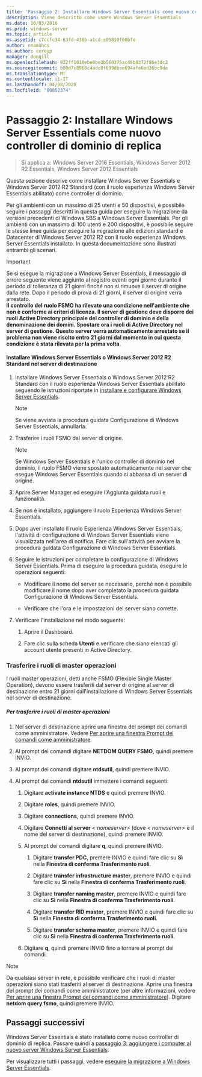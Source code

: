 ```yaml
---
title: 'Passaggio 2: Installare Windows Server Essentials come nuovo controller di dominio di replica'
description: Viene descritto come usare Windows Server Essentials
ms.date: 10/03/2016
ms.prod: windows-server
ms.topic: article
ms.assetid: c7ccfc34-63fd-436b-a1cd-e05810f60bfe
author: nnamuhcs
ms.author: coreyp
manager: dongill
ms.openlocfilehash: 932ff1010ebe0be3b560375ac46b0372f86e3dc2
ms.sourcegitcommit: b00d7c8968c4adc8f699dbee694afe6ed36bc9de
ms.translationtype: MT
ms.contentlocale: it-IT
ms.lasthandoff: 04/08/2020
ms.locfileid: "80852374"
---
```

# <a name="step-2-install-windows-server-essentials-as-a-new-replica-domain-controller"></a>Passaggio 2: Installare Windows Server Essentials come nuovo controller di dominio di replica

>Si applica a: Windows Server 2016 Essentials, Windows Server 2012 R2 Essentials, Windows Server 2012 Essentials

Questa sezione descrive come installare Windows Server Essentials e Windows Server 2012 R2 Standard (con il ruolo esperienza Windows Server Essentials abilitato) come controller di dominio.  
  
 Per gli ambienti con un massimo di 25 utenti e 50 dispositivi, è possibile seguire i passaggi descritti in questa guida per eseguire la migrazione da versioni precedenti di Windows SBS a Windows Server Essentials. Per gli ambienti con un massimo di 100 utenti e 200 dispositivi, è possibile seguire le stesse linee guida per eseguire la migrazione alle edizioni standard e Datacenter di Windows Server 2012 R2 con il ruolo esperienza Windows Server Essentials installato. In questa documentazione sono illustrati entrambi gli scenari.  
  
> [!IMPORTANT]
>  Se si esegue la migrazione a Windows Server Essentials, il messaggio di errore seguente viene aggiunto al registro eventi ogni giorno durante il periodo di tolleranza di 21 giorni finché non si rimuove il server di origine dalla rete. Dopo il periodo di prova di 21 giorni, il server di origine verrà arrestato. <br> **Il controllo del ruolo FSMO ha rilevato una condizione nell'ambiente che non è conforme ai criteri di licenza. Il server di gestione deve disporre dei ruoli Active Directory principale del controller di dominio e della denominazione dei domini. Spostare ora i ruoli di Active Directory nel server di gestione. Questo server verrà automaticamente arrestato se il problema non viene risolto entro 21 giorni dal momento in cui questa condizione è stata rilevata per la prima volta**.   
  
#### <a name="install-windows-server-essentials-or-windows-server-2012-r2-standard-on-the-destination-server"></a>Installare Windows Server Essentials o Windows Server 2012 R2 Standard nel server di destinazione  
  
1.  Installare Windows Server Essentials o Windows Server 2012 R2 Standard con il ruolo esperienza Windows Server Essentials abilitato seguendo le istruzioni riportate in [installare e configurare Windows Server Essentials](../install/Install-and-Configure-Windows-Server-Essentials-or-Windows-Server-Essentials-Experience.md).  
  
    > [!NOTE]
    >  Se viene avviata la procedura guidata Configurazione di Windows Server Essentials, annullarla.  
  
2.  Trasferire i ruoli FSMO dal server di origine.  
  
    > [!NOTE]
    >  Se Windows Server Essentials è l'unico controller di dominio nel dominio, il ruolo FSMO viene spostato automaticamente nel server che esegue Windows Server Essentials quando si abbassa di un server di origine.  
  
3.  Aprire Server Manager ed eseguire l'Aggiunta guidata ruoli e funzionalità.  
  
4.  Se non è installato, aggiungere il ruolo Esperienza Windows Server Essentials.  
  
5.  Dopo aver installato il ruolo Esperienza Windows Server Essentials, l'attività di configurazione di Windows Server Essentials viene visualizzata nell'area di notifica. Fare clic sull'attività per avviare la procedura guidata Configurazione di Windows Server Essentials.  
  
6.  Seguire le istruzioni per completare la configurazione di Windows Server Essentials. Prima di eseguire la procedura guidata, eseguire le operazioni seguenti:  
  
    -   Modificare il nome del server se necessario, perché non è possibile modificare il nome dopo aver completato la procedura guidata Configurazione di Windows Server Essentials.  
  
    -   Verificare che l'ora e le impostazioni del server siano corrette.  
  
7.  Verificare l'installazione nel modo seguente:  
  
    1.  Aprire il Dashboard.  
  
    2.  Fare clic sulla scheda **Utenti** e verificare che siano elencati gli account utente presenti in Active Directory.  
  
### <a name="transfer-the-operations-master-roles"></a>Trasferire i ruoli di master operazioni  
 I ruoli master operazioni, detti anche FSMO (Flexible Single Master Operation), devono essere trasferiti dal server di origine al server di destinazione entro 21 giorni dall'installazione di Windows Server Essentials nel server di destinazione.  
  
##### <a name="to-transfer-the-operations-master-roles"></a>Per trasferire i ruoli di master operazioni  
  
1.  Nel server di destinazione aprire una finestra del prompt dei comandi come amministratore. Vedere [Per aprire una finestra Prompt dei comandi come amministratore](https://technet.microsoft.com/library/cc947813\(v=WS.10\).aspx).  
  
2.  Al prompt dei comandi digitare **NETDOM QUERY FSMO**, quindi premere INVIO.  
  
3.  Al prompt dei comandi digitare **ntdsutil**, quindi premere INVIO.  
  
4.  Al prompt dei comandi **ntdsutil** immettere i comandi seguenti:  
  
    1.  Digitare **activate instance NTDS** e quindi premere INVIO.  
  
    2.  Digitare **roles**, quindi premere INVIO.  
  
    3.  Digitare **connections**, quindi premere INVIO.  
  
    4.  Digitare **Connetti al server** *< nomeserver\>* (dove *< nomeserver\>* è il nome del server di destinazione), quindi premere INVIO.  
  
    5.  Al prompt dei comandi digitare **q**, quindi premere INVIO.  
  
        1.  Digitare **transfer PDC**, premere INVIO e quindi fare clic su **Sì** nella **Finestra di conferma Trasferimento ruoli**.  
  
        2.  Digitare **transfer infrastructure master**, premere INVIO e quindi fare clic su **Sì** nella **Finestra di conferma Trasferimento ruoli**.  
  
        3.  Digitare **transfer naming master**, premere INVIO e quindi fare clic su **Sì** nella **Finestra di conferma Trasferimento ruoli**.  
  
        4.  Digitare **transfer RID master**, premere INVIO e quindi fare clic su **Sì** nella **Finestra di conferma Trasferimento ruoli**.  
  
        5.  Digitare **transfer schema master**, premere INVIO e quindi fare clic su **Sì** nella **Finestra di conferma Trasferimento ruoli**.  
  
    6.  Digitare **q**, quindi premere INVIO fino a tornare al prompt dei comandi.  
  
> [!NOTE]
>  Da qualsiasi server in rete, è possibile verificare che i ruoli di master operazioni siano stati trasferiti al server di destinazione. Aprire una finestra del prompt dei comandi come amministratore (per altre informazioni, vedere [Per aprire una finestra Prompt dei comandi come amministratore](https://technet.microsoft.com/library/cc947813\(v=WS.10\).aspx)). Digitare **netdom query fsmo**, quindi premere INVIO.  
  
## <a name="next-steps"></a>Passaggi successivi  
 Windows Server Essentials è stato installato come nuovo controller di dominio di replica. Passare quindi a [passaggio 3: aggiungere i computer al nuovo server Windows Server Essentials](Step-3--Join-computers-to-the-new-Windows-Server-Essentials-server.md).  
  
Per visualizzare tutti i passaggi, vedere [eseguire la migrazione a Windows Server Essentials](Migrate-from-Previous-Versions-to-Windows-Server-Essentials-or-Windows-Server-Essentials-Experience.md).

